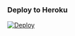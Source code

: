 ### Deploy to Heroku

[![Deploy](https://telegra.ph/file/e7a1f82cf593d2a6d79e8.jpg)](https://heroku.com/deploy?template=https://github.com/THETORNADOTEAM/Defenders-Userbot-Max)
